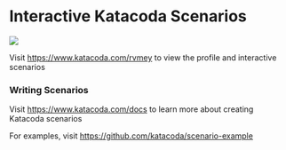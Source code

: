 # Interactive Katacoda Scenarios

[![](http://shields.katacoda.com/katacoda/rvmey/count.svg)](https://www.katacoda.com/rvmey "Get your profile on Katacoda.com")

Visit https://www.katacoda.com/rvmey to view the profile and interactive scenarios

### Writing Scenarios
Visit https://www.katacoda.com/docs to learn more about creating Katacoda scenarios

For examples, visit https://github.com/katacoda/scenario-example
